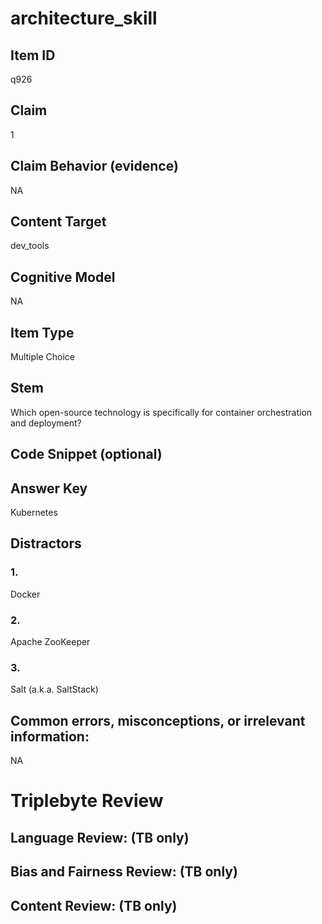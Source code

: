 # architecture_skill

## Item ID
q926

## Claim
1

## Claim Behavior (evidence)
NA

## Content Target
dev_tools

## Cognitive Model
NA

## Item Type
Multiple Choice

## Stem
Which open-source technology is specifically for container orchestration and deployment?

## Code Snippet (optional)


## Answer Key
Kubernetes

## Distractors

### 1.
Docker

### 2.
Apache ZooKeeper

### 3.
Salt (a.k.a. SaltStack)

## Common errors, misconceptions, or irrelevant information:
NA

# Triplebyte Review


## Language Review: (TB only)


## Bias and Fairness Review: (TB only)


## Content Review: (TB only)

